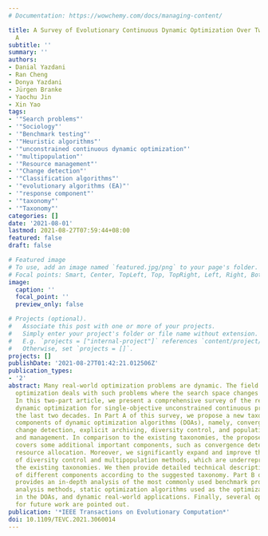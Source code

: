 ```yaml
---
# Documentation: https://wowchemy.com/docs/managing-content/

title: A Survey of Evolutionary Continuous Dynamic Optimization Over Two Decades—Part
  A
subtitle: ''
summary: ''
authors:
- Danial Yazdani
- Ran Cheng
- Donya Yazdani
- Jürgen Branke
- Yaochu Jin
- Xin Yao
tags:
- '"Search problems"'
- '"Sociology"'
- '"Benchmark testing"'
- '"Heuristic algorithms"'
- '"unconstrained continuous dynamic optimization"'
- '"multipopulation"'
- '"Resource management"'
- '"Change detection"'
- '"Classification algorithms"'
- '"evolutionary algorithms (EA)"'
- '"response component"'
- '"taxonomy"'
- '"Taxonomy"'
categories: []
date: '2021-08-01'
lastmod: 2021-08-27T07:59:44+08:00
featured: false
draft: false

# Featured image
# To use, add an image named `featured.jpg/png` to your page's folder.
# Focal points: Smart, Center, TopLeft, Top, TopRight, Left, Right, BottomLeft, Bottom, BottomRight.
image:
  caption: ''
  focal_point: ''
  preview_only: false

# Projects (optional).
#   Associate this post with one or more of your projects.
#   Simply enter your project's folder or file name without extension.
#   E.g. `projects = ["internal-project"]` references `content/project/deep-learning/index.md`.
#   Otherwise, set `projects = []`.
projects: []
publishDate: '2021-08-27T01:42:21.012506Z'
publication_types:
- '2'
abstract: Many real-world optimization problems are dynamic. The field of dynamic
  optimization deals with such problems where the search space changes over time.
  In this two-part article, we present a comprehensive survey of the research in evolutionary
  dynamic optimization for single-objective unconstrained continuous problems over
  the last two decades. In Part A of this survey, we propose a new taxonomy for the
  components of dynamic optimization algorithms (DOAs), namely, convergence detection,
  change detection, explicit archiving, diversity control, and population division
  and management. In comparison to the existing taxonomies, the proposed taxonomy
  covers some additional important components, such as convergence detection and computational
  resource allocation. Moreover, we significantly expand and improve the classifications
  of diversity control and multipopulation methods, which are underrepresented in
  the existing taxonomies. We then provide detailed technical descriptions and analysis
  of different components according to the suggested taxonomy. Part B of this survey
  provides an in-depth analysis of the most commonly used benchmark problems, performance
  analysis methods, static optimization algorithms used as the optimization components
  in the DOAs, and dynamic real-world applications. Finally, several opportunities
  for future work are pointed out.
publication: '*IEEE Transactions on Evolutionary Computation*'
doi: 10.1109/TEVC.2021.3060014
---
```

